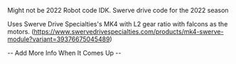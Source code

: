 Might not be 2022 Robot code IDK.
Swerve drive code for the 2022 season

Uses Swerve Drive Specialties's MK4 with L2 gear ratio with falcons as the motors.
(https://www.swervedrivespecialties.com/products/mk4-swerve-module?variant=39376675045489)

-- Add More Info When It Comes Up --
